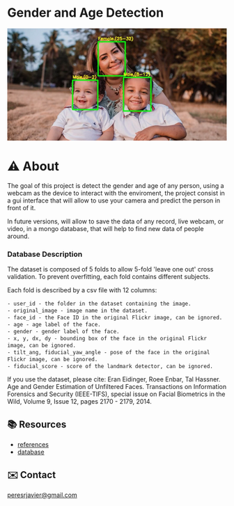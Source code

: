 # Gender and Age Detection

![Alt](/img/header.png)




# :warning: About



The goal of this project is detect the gender and age of any person, using a webcam as the device to interact with the enviroment, the project consist in a gui interface that will allow to use your camera and predict the person in front of it. 

In future versions, will allow to save the data of any record, live webcam, or video, in a mongo database, that will help to find new data of people around. 


### Database Description 

The dataset is composed of 5 folds to allow 5-fold 'leave one out' cross validation. To prevent overfitting, each fold contains different subjects. 

Each fold is described by a csv file with 12 columns:

    - user_id - the folder in the dataset containing the image. 
    - original_image - image name in the dataset.
    - face_id - the Face ID in the original Flickr image, can be ignored. 
    - age - age label of the face.
    - gender - gender label of the face.
    - x, y, dx, dy - bounding box of the face in the original Flickr image, can be ignored.
    - tilt_ang, fiducial_yaw_angle - pose of the face in the original Flickr image, can be ignored. 
    - fiducial_score - score of the landmark detector, can be ignored. 

If you use the dataset, please cite: Eran Eidinger, Roee Enbar, Tal Hassner. Age and Gender Estimation of Unfiltered Faces. Transactions on Information Forensics and Security (IEEE-TIFS), special issue on Facial Biometrics in the Wild, Volume 9, Issue 12, pages 2170 - 2179, 2014.


## :books: Resources 

- [references](https://www.kaggle.com/manarbinowayid/age-gender-classification-project)
- [database](https://www.kaggle.com/ttungl/adience-benchmark-gender-and-age-classification)


## :envelope: Contact

peresrjavier@gmail.com
